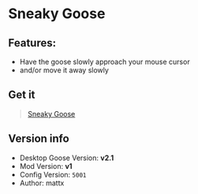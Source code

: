 # Sneaky Goose
## Features:
* Have the goose slowly approach your mouse cursor
* and/or move it away slowly

## Get it
> [Sneaky Goose](https://drive.google.com/file/d/1IAzNMMh1vIUWFNX0u10CdS1mG7WhiPiZ/view)

## Version info
- Desktop Goose Version: **v2.1**
- Mod Version: **v1**
- Config Version: `5001`
- Author: mattx
